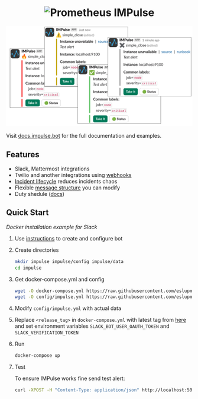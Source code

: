 <h1 align="center"><img alt="Prometheus" src="logo.svg" width="50"> IMPulse</h1>

<div align="center"><img src="https://github.com/eslupmi/site/blob/main/static/preview.png?raw=true" width="600"></div>

Visit [docs.impulse.bot](https://docs.impulse.bot) for the full documentation and examples.

## Features
- Slack, Mattermost integrations
- Twilio and another integrations using [webhooks](https://docs.impulse.bot/latest/config_file/#webhooks-examples)
- [Incident lifecycle](https://docs.impulse.bot/latest/concepts/#lifecycle) reduces incidents chaos
- Flexible [message structure](https://docs.impulse.bot/latest/concepts/#structure) you can modify
- Duty shedule ([docs](https://docs.impulse.bot/latest/config_file/#schedule-chain))

## Quick Start

*Docker installation example for Slack*

1. Use [instructions](https://docs.impulse.bot/latest/slack) to create and configure bot

2. Create directories
    ```bash
    mkdir impulse impulse/config impulse/data
    cd impulse
    ```

3. Get docker-compose.yml and config
    ```bash
    wget -O docker-compose.yml https://raw.githubusercontent.com/eslupmi/impulse/main/examples/docker-compose.yml
    wget -O config/impulse.yml https://raw.githubusercontent.com/eslupmi/impulse/main/examples/impulse.slack.yml
    ```

4. Modify `config/impulse.yml` with actual data

5. Replace `<release_tag>` in `docker-compose.yml` with latest tag from [here](https://github.com/eslupmi/impulse/releases) and set environment variables `SLACK_BOT_USER_OAUTH_TOKEN` and `SLACK_VERIFICATION_TOKEN`

6. Run
    ```bash
    docker-compose up
    ```

7. Test

    To ensure IMPulse works fine send test alert:

    ```bash
    curl -XPOST -H "Content-Type: application/json" http://localhost:5000/ -d '{"receiver":"webhook-alerts","status":"firing","alerts":[{"status":"firing","labels":{"alertname":"InstanceDown4","instance":"localhost:9100","job":"node","severity":"warning"},"annotations":{"summary":"Instanceunavailable"},"startsAt":"2024-07-28T19:26:43.604Z","endsAt":"0001-01-01T00:00:00Z","generatorURL":"http://eva:9090/graph?g0.expr=up+%3D%3D+0&g0.tab=1","fingerprint":"a7ddb1de342424cb"}],"groupLabels":{"alertname":"InstanceDown"},"commonLabels":{"alertname":"InstanceDown","instance":"localhost:9100","job":"node","severity":"warning"},"commonAnnotations":{"summary":"Instanceunavailable"},"externalURL":"http://eva:9093","version":"4","groupKey":"{}:{alertname=\"InstanceDown\"}","truncatedAlerts":0}'
    ```
